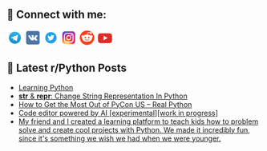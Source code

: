 ## 🔎 Connect with me:
[<img src="https://github.com/bullbesh/bullbesh/blob/main/images/Telegram.png" width="32" height="32" />](https://t.me/bullbesh)
[<img src="https://github.com/bullbesh/bullbesh/blob/main/images/VK.png" width="32" height="32" />](https://vk.com/bullbesh)
[<img src="https://github.com/bullbesh/bullbesh/blob/main/images/Twitter.png" width="32" height="32" />](https://twitter.com/bullbesh1)
[<img src="https://github.com/bullbesh/bullbesh/blob/main/images/Instagram.png" width="32" height="32" />](https://www.instagram.com/bullbesh)
[<img src="https://github.com/bullbesh/bullbesh/blob/main/images/Reddit.png" width="32" height="32" />](https://www.reddit.com/user/bullbesh)
[<img src="https://github.com/bullbesh/bullbesh/blob/main/images/YouTube.png" width="32" height="32" />](https://www.youtube.com/channel/UCtfjRs6uzgq5mfm8S06WTcg)

## 📕 Latest r/Python Posts
<!-- BLOG-POST-LIST:START -->
- [Learning Python](https://www.reddit.com/r/Python/comments/12kue3m/learning_python/)
- [__str__ &amp; __repr__: Change String Representation In Python](https://www.reddit.com/r/Python/comments/12kroqt/str_repr_change_string_representation_in_python/)
- [How to Get the Most Out of PyCon US – Real Python](https://www.reddit.com/r/Python/comments/12kr616/how_to_get_the_most_out_of_pycon_us_real_python/)
- [Code editor powered by AI [experimental][work in progress]](https://www.reddit.com/r/Python/comments/12kpylb/code_editor_powered_by_ai_experimentalwork_in/)
- [My friend and I created a learning platform to teach kids how to problem solve and create cool projects with Python. We made it incredibly fun, since it&#39;s something we wish we had when we were younger.](https://www.reddit.com/r/Python/comments/12kphmi/my_friend_and_i_created_a_learning_platform_to/)
<!-- BLOG-POST-LIST:END -->
